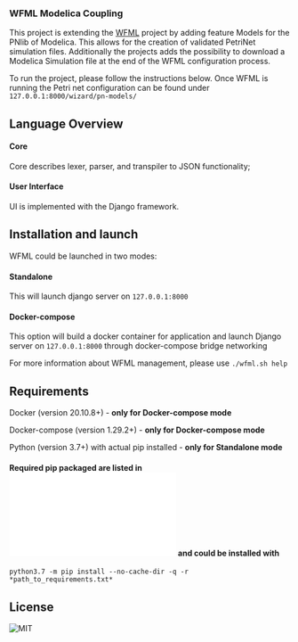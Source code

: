 ### WFML Modelica Coupling

This project is extending the [WFML](https://github.com/vprokopets/WFML) project by adding feature Models for the PNlib of Modelica. This allows for the creation of validated PetriNet simulation files. Additionally the projects adds the possibility to download a Modelica Simulation file at the end of the WFML configuration process.

To run the project, please follow the instructions below. Once WFML is running the Petri net configuration can be found under ```127.0.0.1:8000/wizard/pn-models/```

## Language Overview

#### Core

Core describes lexer, parser, and transpiler to JSON functionality;

#### User Interface

UI is implemented with the Django framework.

## Installation and launch

WFML could be launched in two modes:

#### Standalone

This will launch django server on ```127.0.0.1:8000```

#### Docker-compose

This option will build a docker container for application and launch Django server on ```127.0.0.1:8000``` through docker-compose bridge networking

For more information about WFML management, please use ```./wfml.sh help```

## Requirements

Docker (version 20.10.8+) - **only for Docker-compose mode**

Docker-compose (version 1.29.2+) - **only for Docker-compose mode**

Python (version 3.7+) with actual pip installed - **only for Standalone mode**

#### Required pip packaged are listed in ![requirements.txt](requirements.txt) and could be installed with

```python3.7 -m pip install --no-cache-dir -q -r *path_to_requirements.txt*```

## License

![MIT](LICENSE)
